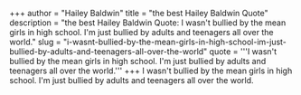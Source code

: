 +++
author = "Hailey Baldwin"
title = "the best Hailey Baldwin Quote"
description = "the best Hailey Baldwin Quote: I wasn't bullied by the mean girls in high school. I'm just bullied by adults and teenagers all over the world."
slug = "i-wasnt-bullied-by-the-mean-girls-in-high-school-im-just-bullied-by-adults-and-teenagers-all-over-the-world"
quote = '''I wasn't bullied by the mean girls in high school. I'm just bullied by adults and teenagers all over the world.'''
+++
I wasn't bullied by the mean girls in high school. I'm just bullied by adults and teenagers all over the world.

